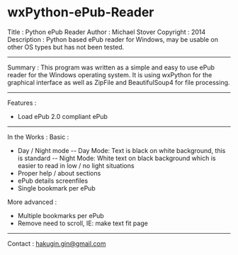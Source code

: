 wxPython-ePub-Reader
====================


Title        : Python ePub Reader
Author       : Michael Stover
Copyright    : 2014
Description  : Python based ePub reader for Windows,
               may be usable on other OS types but has not been tested.

-------------------
Summary : 
  This program was written as a simple and easy to use ePub reader
for the Windows operating system. It is using wxPython for the
graphical interface as well as ZipFile and BeautifulSoup4 for file
processing.

-------------------
Features :
  - Load ePub 2.0 compliant ePub 

-------------------
In the Works :
  Basic :
  - Day / Night mode
    -- Day Mode: Text is black on white background, this is standard
    -- Night Mode: White text on black background which is easier to
                    read in low / no light situations
  - Proper help / about sections
  - ePub details screenfiles
  - Single bookmark per ePub

  More advanced :
  - Multiple bookmarks per ePub
  - Remove need to scroll, IE: make text fit page

-------------------
Contact : hakugin.gin@gmail.com
